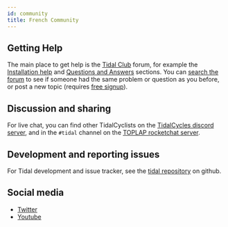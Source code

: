 ```yaml
---
id: community
title: French Community
---
```


## Getting Help

The main place to get help is the [Tidal Club](https://club.tidalcycles.org/) forum, for example the [Installation help](https://club.tidalcycles.org/c/installation/5) and [Questions and Answers](https://club.tidalcycles.org/c/q-and-a/9) sections. You can [search the forum](https://club.tidalcycles.org/search) to see if someone had the same problem or question as you before, or post a new topic (requires [free signup](https://club.tidalcycles.org/signup)).
## Discussion and sharing

For live chat, you can find other TidalCyclists on the [TidalCycles discord server](https://discord.gg/CqWhZEfNbq), and in the `#tidal` channel on the [TOPLAP rocketchat server](https://chat.toplap.org/channel/tidal).

## Development and reporting issues

For Tidal development and issue tracker, see the [tidal
repository](https://github.com/tidalcycles/tidal) on github.

## Social media

* [Twitter](https://twitter.com/tidalcycles)
* [Youtube](https://youtube.com/tidalcycles)
